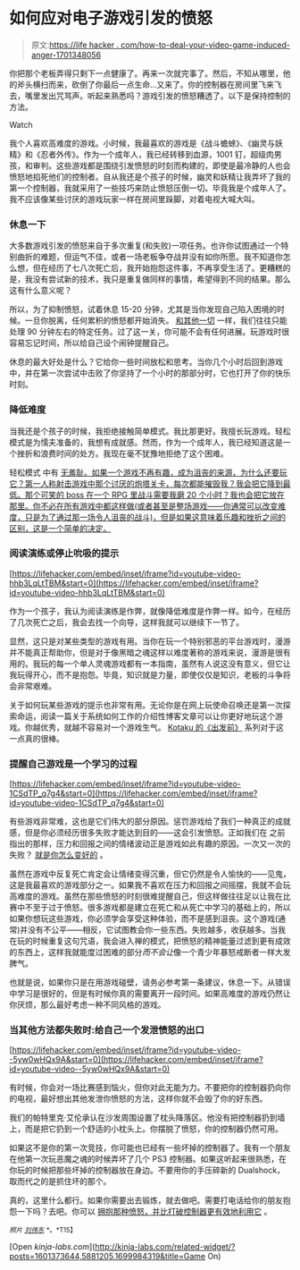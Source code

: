 # 如何应对电子游戏引发的愤怒

> 原文:[https://life hacker . com/how-to-deal-your-video-game-induced-anger-1701348056](https://lifehacker.com/how-to-deal-with-your-video-game-induced-anger-1701348056)

你把那个老板弄得只剩下一点健康了。再来一次就完事了。然后，不知从哪里，他的斧头横扫而来，砍倒了你最后一点生命...又来了。你的控制器在房间里飞来飞去，嘴里发出咒骂声。听起来熟悉吗？游戏引发的愤怒糟透了。以下是保持控制的方法。

Watch

我个人喜欢高难度的游戏。小时候，我最喜欢的游戏是《战斗蟾蜍》、《幽灵与妖精》和《忍者外传》。作为一个成年人，我已经转移到血源，1001 钉，超级肉男孩，和审判。这些游戏都是围绕引发愤怒的时刻而构建的，即使是最冷静的人也会愤怒地掐死他们的控制者。自从我还是个孩子的时候，幽灵和妖精让我弄坏了我的第一个控制器，我就采用了一些技巧来防止愤怒压倒一切。毕竟我是个成年人了。我不应该像某些讨厌的游戏玩家一样在房间里跺脚，对着电视大喊大叫。

### 休息一下

大多数游戏引发的愤怒来自于多次重复(和失败)一项任务。也许你试图通过一个特别曲折的难题，但运气不佳，或者一场老板争夺战并没有如你所愿。我不知道你怎么想，但在经历了七八次死亡后，我开始抱怨这件事，不再享受生活了。更糟糕的是，我没有尝试新的技术，我只是重复做同样的事情，希望得到不同的结果。那么这有什么意义呢？

所以，为了抑制愤怒，试着休息 15-20 分钟，尤其是当你发现自己陷入困境的时候。一旦你脱离，任何累积的愤怒都开始消失。 [和其他一切](https://lifehacker.com/the-trick-to-accomplishing-more-by-doing-less-take-bre-5867995) 一样，我们往往只能处理 90 分钟左右的特定任务。过了这一关，你可能不会有任何进展。玩游戏时很容易忘记时间，所以给自己设个闹钟提醒自己。

休息的最大好处是什么？它给你一些时间放松和思考。当你几个小时后回到游戏中，并在第一次尝试中击败了你坚持了一个小时的那部分时，它也打开了你的快乐时刻。

### 降低难度

当我还是个孩子的时候，我拒绝接触简单模式。我比那更好。我擅长玩游戏。轻松模式是为懦夫准备的，我想有成就感。然而，作为一个成年人，我已经知道这是一个挫折和浪费时间的处方。我现在毫不犹豫地拒绝了这个困难。

轻松模式 中有 [无羞耻。如果一个游戏不再有趣，成为沮丧的来源，为什么还要玩它？第一人称射击游戏中那个讨厌的炮塔关卡，每次都能摧毁我？我会把它降到最低。那个可笑的 boss 在一个 RPG 里战斗需要我磨 20 个小时？我也会把它放在那里。你不必在所有游戏中都这样做(或者甚至是整场游戏——你通常可以改变难度，只是为了通过那一场令人沮丧的战斗)，但是如果这意味着乐趣和挫折之间的区别，这是一个简单的决定。](https://kotaku.com/learning-to-love-easy-mode-5971594)

### 阅读演练或停止吮吸的提示

 [https://lifehacker.com/embed/inset/iframe?id=youtube-video-hhb3LqLtTBM&start=0](https://lifehacker.com/embed/inset/iframe?id=youtube-video-hhb3LqLtTBM&start=0) 

作为一个孩子，我认为阅读演练是作弊，就像降低难度是作弊一样。如今，在经历了几次死亡之后，我会去找一个向导，这样我就可以继续下一节了。

显然，这只是对某些类型的游戏有用。当你在玩一个特别邪恶的平台游戏时，漫游并不能真正帮助你，但是对于像黑暗之魂这样以难度著称的游戏来说，漫游是很有用的。我玩的每一个单人灵魂游戏都有一本指南，虽然有人说这没有意义，但它让我玩得开心，而不是抱怨。毕竟，知识就是力量，即使仅仅是知识，老板的斗争将会非常艰难。

关于如何玩某些游戏的提示也非常有用。无论你是在网上玩使命召唤还是第一次探索命运，阅读一篇关于系统如何工作的介绍性博客文章可以让你更好地玩这个游戏。你越优秀，就越不容易对一个游戏生气。 [Kotaku 的《出发前》](http://kotaku.com/tag/before-you-start) 系列对于这一点真的很棒。

### 提醒自己游戏是一个学习的过程

 [https://lifehacker.com/embed/inset/iframe?id=youtube-video-1CSdTP_q7g4&start=0](https://lifehacker.com/embed/inset/iframe?id=youtube-video-1CSdTP_q7g4&start=0) 

有些游戏非常难，这也是它们伟大的部分原因。惩罚游戏给了我们一种真正的成就感，但是你必须经历很多失败才能达到目的——这会引发愤怒。正如我们在 之前指出的那样，压力和回报之间的情绪波动正是游戏如此有趣的原因。一次又一次的失败？ [就是你怎么变好的](http://lifehacker.com/reframe-how-you-think-about-failure-by-changing-its-def-596193760#_ga=1.142514546.1132973242.1412273304) 。

虽然在游戏中反复死亡肯定会让情绪变得沉重，但它仍然是令人愉快的——见鬼，这是我最喜欢的游戏部分之一。如果我不喜欢在压力和回报之间摇摆，我就不会玩高难度的游戏。虽然在那些愤怒的时刻很难提醒自己，但这样做往往足以让我在比赛中不至于过于愤怒。很多游戏都是建立在死亡和从死亡中学习的基础上的，所以如果你想玩这些游戏，你必须学会享受这种体验，而不是感到沮丧。这个游戏(通常)并没有不公平——相反，它试图教会你一些东西。失败越多，收获越多。当我在玩的时候重复这句咒语，我会进入禅的模式，把愤怒的精神能量过滤到更有成效的东西上，这样我就能度过困难的部分*而不会让*像一个青少年暴怒戒断者一样大发脾气。

也就是说，如果你只是在用游戏碰壁，请务必参考第一条建议，休息一下。从错误中学习是很好的，但是有时候你真的需要离开一段时间。如果高难度的游戏仍然让你厌烦，那么最好考虑一种不同风格的游戏。

### 当其他方法都失败时:给自己一个发泄愤怒的出口

 [https://lifehacker.com/embed/inset/iframe?id=youtube-video--5yw0wHQx9A&start=0](https://lifehacker.com/embed/inset/iframe?id=youtube-video--5yw0wHQx9A&start=0) 

有时候，你会对一场比赛感到恼火，但你对此无能为力。不要把你的控制器扔向你的电视，最好想出其他发泄你愤怒的方法，这样你就不会毁了你的好东西。

我们的帕特里克·艾伦承认在沙发周围设置了枕头降落区。他没有把控制器扔到墙上，而是把它扔到一个舒适的小枕头上。你摆脱了愤怒，你的控制器仍然可用。

如果这不是你的第一次竞技，你可能也已经有一些坏掉的控制器了。我有一个朋友在他第一次玩恶魔之魂的时候弄坏了几个 PS3 控制器。如果这听起来很熟悉，在你玩的时候把那些坏掉的控制器放在身边。不要用你的手压碎新的 Dualshock，取而代之的是抓住坏的那个。

真的，这里什么都行。如果你需要出去锻炼，就去做吧。需要打电话给你的朋友抱怨一下吗？去吧。你可以 [拥抱那种愤怒，并比打破控制器更有效地利用它](http://lifehacker.com/how-to-manage-your-seething-rage-productively-1453235396) 。

<small>*照片*</small> [<small>*刘伟东*</small>](https://www.flickr.com/photos/kwl/4595324641/in/photolist-815eVc-4MCJqa-s6qvsE-dwtZP5-4ttuS7-cbk1RA-5HgjCG-4xP4wD-6QwhTh-7QNki6-hamUxh-8R87hk-cTJUFW-7QRbxG-6R2K2T-79Avrf-7QNjS2-7QRCkC-2E5Vve-8R86N4-4tpssp-NPsvz-4tprvZ-8km66r-8Rbeao-8Rbf6L-8Rbexy-8RbggE-bRb6Ja-bRb8Eg-bRb7zg-bBfKiW-bBfKg1-bCgotC-bCgoys-bCgqtd-bRb7Ve-bCgq2W-bQaoTK-bBfJ7G-bBfJhA-bBfJWW-bBfJYU-bRb7ZP-bRb8Ax-bRb8a6-bCgpJo-bQaptx-bBfJzw-bBfJJL) <small>*。*T15】</small>

[Open *kinja-labs.com*](http://kinja-labs.com/related-widget/?posts=1601373644,5881205,1699984319&title=Game On)